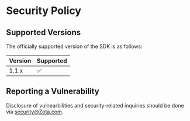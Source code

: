 # Security Policy

## Supported Versions

The officially supported version of the SDK is as follows:

| Version | Supported          |
| ------- | ------------------ |
| 1.1.x   | :white_check_mark: |


## Reporting a Vulnerability

Disclosure of vulnearbilities and security-related inquiries should be done via security@Zota.com.
